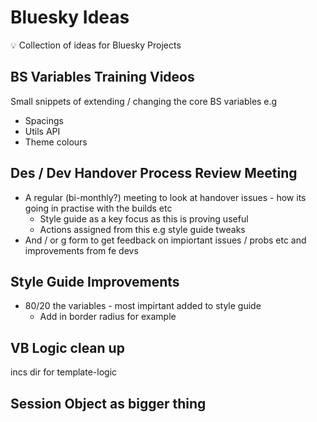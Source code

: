 # Bluesky Ideas

:bulb: Collection of ideas for Bluesky Projects

## BS Variables Training Videos

Small snippets of extending / changing the core BS variables e.g

- Spacings
- Utils API
- Theme colours

## Des / Dev Handover Process Review Meeting

- A regular (bi-monthly?) meeting to look at handover issues - how its going in practise with the builds etc
  - Style guide as a key focus as this is proving useful
  - Actions assigned from this e.g style guide tweaks
- And / or g form to get feedback on impiortant issues / probs etc and improvements from fe devs

## Style Guide Improvements

- 80/20 the variables - most impirtant added to style guide
  - Add in border radius for example

## VB Logic clean up
incs dir for template-logic

## Session Object as bigger thing
